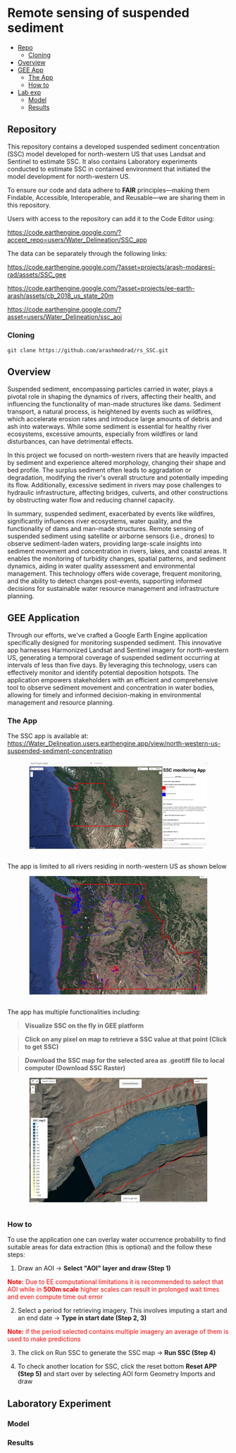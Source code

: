 # Remote sensing of suspended sediment

- [Repo](#Repository)
  * [Cloning](#Cloning)
- [Overview](#Overview)
- [GEE App](#GEE-Application)
    * [The App](#The-App)
    * [How to](#How-to)
- [Lab exp](#Laboratory-Experiment)
    * [Model](#Model)
    * [Results](#Results)


## Repository

This repository contains a developed suspended sediment concentration (SSC) model developed for north-western US that uses Landsat and Sentinel to estimate SSC. It also contains Laboratory experiments conducted to estimate SSC in contained environment that initiated the model development for north-western US.

To ensure our code and data adhere to **FAIR** principles—making them Findable, Accessible, Interoperable, and Reusable—we are sharing them in this repository.

Users with access to the repository can add it to the Code Editor using:

https://code.earthengine.google.com/?accept_repo=users/Water_Delineation/SSC_app

The data can be separately through the following links:

https://code.earthengine.google.com/?asset=projects/arash-modaresi-rad/assets/SSC_gee

https://code.earthengine.google.com/?asset=projects/ee-earth-arash/assets/cb_2018_us_state_20m

https://code.earthengine.google.com/?asset=users/Water_Delineation/ssc_aoi


### Cloning

```shell
git clone https://github.com/arashmodrad/rs_SSC.git 
```
## Overview

Suspended sediment, encompassing particles carried in water, plays a pivotal role in shaping the dynamics of rivers, affecting their health, and influencing the functionality of man-made structures like dams. Sediment transport, a natural process, is heightened by events such as wildfires, which accelerate erosion rates and introduce large amounts of debris and ash into waterways. While some sediment is essential for healthy river ecosystems, excessive amounts, especially from wildfires or land disturbances, can have detrimental effects.

In this project we focused on north-western rivers that are heavily impacted by sediment and experience altered morphology, changing their shape and bed profile. The surplus sediment often leads to aggradation or degradation, modifying the river's overall structure and potentially impeding its flow. Additionally, excessive sediment in rivers may pose challenges to hydraulic infrastructure, affecting bridges, culverts, and other constructions by obstructing water flow and reducing channel capacity.

In summary, suspended sediment, exacerbated by events like wildfires, significantly influences river ecosystems, water quality, and the functionality of dams and man-made structures. Remote sensing of suspended sediment using satellite or airborne sensors (i.e., drones) to observe sediment-laden waters, providing large-scale insights into sediment movement and concentration in rivers, lakes, and coastal areas. It enables the monitoring of turbidity changes, spatial patterns, and sediment dynamics, aiding in water quality assessment and environmental management. This technology offers wide coverage, frequent monitoring, and the ability to detect changes post-events, supporting informed decisions for sustainable water resource management and infrastructure planning.


## GEE Application

Through our efforts, we've crafted a Google Earth Engine application specifically designed for monitoring suspended sediment. This innovative app harnesses Harmonized Landsat and Sentinel imagery for north-western US, generating a temporal coverage of suspended sediment occurring at intervals of less than five days. By leveraging this technology, users can effectively monitor and identify potential deposition hotspots. The application empowers stakeholders with an efficient and comprehensive tool to observe sediment movement and concentration in water bodies, allowing for timely and informed decision-making in environmental management and resource planning.

### The App

The SSC app is available at: https://Water_Delineation.users.earthengine.app/view/north-western-us-suspended-sediment-concentration 

<div style="display: flex; justify-content: center;">
  <img src="assets/images/app1.png" width="80%">
</div>
<div>&nbsp;</div>

The app is limited to all rivers residing in north-western US as shown below

<div style="display: flex; justify-content: center;">
  <img src="assets/images/app2.png" width="80%">
</div>
<div>&nbsp;</div>

The app has multiple functionalities including:

> **Visualize SSC on the fly in GEE platform**

> **Click on any pixel on map to retrieve a SSC value at that point (Click to get SSC)**

> **Download the SSC map for the selected area as .geotiff file to local computer (Download SSC Raster)**

<div style="display: flex; justify-content: center;">
  <img src="assets/images/app3.png" width="80%">
</div>
<div>&nbsp;</div>

### How to
 
To use the application one can overlay water occurrence probability to find suitable areas for data extraction (this is optional) and the follow these steps:

1. Draw an AOI -> **Select "AOI" layer and draw (Step 1)**

<span style="color: red;">**Note:** Due to EE computational limitations it is recommended to select that AOI while in **500m scale** higher scales can result in prolonged wait times and even compute time out error</span>

2. Select a period for retrieving imagery. This involves imputing a start and an end date -> **Type in start date (Step 2, 3)**

<span style="color: red;">**Note:** if the period selected contains multiple imagery an average of them is used to make predictions</span>

3. The click on Run SSC to generate the SSC map -> **Run SSC  (Step 4)**

4. To check another location for SSC, click the reset bottom **Reset APP (Step 5)** and start over by selecting AOI form Geometry Imports and draw

## Laboratory Experiment
### Model
### Results

